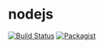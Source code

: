 # nodejs

[![Build Status](https://travis-ci.org/adamdxc/nodejs.svg?branch=master)](https://travis-ci.org/adamdxc/nodejs)
[![Packagist](https://img.shields.io/packagist/v/onwwward/laravel-bugherd.svg?maxAge=2592000)]()
